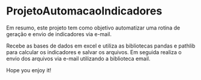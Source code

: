 # ProjetoAutomacaoIndicadores
 Em resumo, este projeto tem como objetivo automatizar uma rotina de geração e envio de indicadores via e-mail.
 
 Recebe as bases de dados em excel e utiliza as bibliotecas pandas e pathlib para calcular os indicadores e salvar os arquivos.
 Em seguida realiza o envio dos arquivos via e-mail utilizando a biblioteca email.

 
 Hope you enjoy it!
